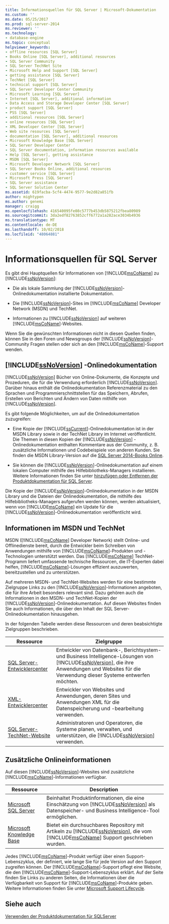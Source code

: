 ```yaml
---
title: Informationsquellen für SQL Server | Microsoft-Dokumentation
ms.custom: ''
ms.date: 05/25/2017
ms.prod: sql-server-2014
ms.reviewer: ''
ms.technology:
- database-engine
ms.topic: conceptual
helpviewer_keywords:
- offline resources [SQL Server]
- Books Online [SQL Server], additional resources
- SQL Server Community
- SQL Server TechNet Site
- Microsoft Help and Support [SQL Server]
- getting assistance [SQL Server]
- TechNet [SQL Server]
- technical support [SQL Server]
- SQL Server Developer Center Community
- Microsoft Learning [SQL Server]
- Internet [SQL Server], additional information
- Data Access and Storage Developer Center [SQL Server]
- product support [SQL Server]
- PSS [SQL Server]
- additional resources [SQL Server]
- online resources [SQL Server]
- XML Developer Center [SQL Server]
- Web site resources [SQL Server]
- documentation [SQL Server], additional resources
- Microsoft Knowledge Base [SQL Server]
- SQL Server Developer Center
- SQL Server documentation, information resources available
- Help [SQL Server], getting assistance
- MSDN [SQL Server]
- Microsoft Developer Network [SQL Server]
- SQL Server Books Online, additional resources
- customer service [SQL Server]
- Microsoft Press [SQL Server]
- SQL Server assistance
- SQL Server Solution Center
ms.assetid: 619facba-5cf4-4474-9577-9e2d82a851fb
author: mightypen
ms.author: genemi
manager: craigg
ms.openlocfilehash: 416540095fe08c5777b453db5875212fbea80989
ms.sourcegitcommit: 3da2edf82763852cff6772a1a282ace3034b4936
ms.translationtype: MT
ms.contentlocale: de-DE
ms.lasthandoff: 10/02/2018
ms.locfileid: "48064881"
---
```

# <a name="getting-sql-server-assistance"></a>Informationsquellen für SQL Server
  Es gibt drei Hauptquellen für Informationen von [!INCLUDE[msCoName](../includes/msconame-md.md)] zu [!INCLUDE[ssNoVersion](../includes/ssnoversion-md.md)]:  
  
-   Die als lokale Sammlung der [!INCLUDE[ssNoVersion](../includes/ssnoversion-md.md)]-Onlinedokumentation installierte Dokumentation.  
  
-   Die [!INCLUDE[ssNoVersion](../includes/ssnoversion-md.md)]-Sites im [!INCLUDE[msCoName](../includes/msconame-md.md)] Developer Network (MSDN) und TechNet.  
  
-   Informationen zu [!INCLUDE[ssNoVersion](../includes/ssnoversion-md.md)] auf weiteren [!INCLUDE[msCoName](../includes/msconame-md.md)]-Websites.  
  
 Wenn Sie die gewünschten Informationen nicht in diesen Quellen finden, können Sie in den Foren und Newsgroups der [!INCLUDE[ssNoVersion](../includes/ssnoversion-md.md)]-Community Fragen stellen oder sich an den [!INCLUDE[msCoName](../includes/msconame-md.md)]-Support wenden.  
  
## <a name="includessnoversionincludesssnoversion-mdmd-books-online"></a>[!INCLUDE[ssNoVersion](../includes/ssnoversion-md.md)] -Onlinedokumentation  
 [!INCLUDE[ssNoVersion](../includes/ssnoversion-md.md)] Bücher von Online-Dokumente, die Konzepte und Prozeduren, die für die Verwendung erforderlich [!INCLUDE[ssNoVersion](../includes/ssnoversion-md.md)]. Darüber hinaus enthält die Onlinedokumentation Referenzmaterial zu den Sprachen und Programmierschnittstellen für das Speichern, Abrufen, Erstellen von Berichten und Ändern von Daten mithilfe von [!INCLUDE[ssNoVersion](../includes/ssnoversion-md.md)].  
  
 Es gibt folgende Möglichkeiten, um auf die Onlinedokumentation zuzugreifen:  
  
-   Eine Kopie der [!INCLUDE[ssCurrent](../includes/sscurrent-md.md)]-Onlinedokumentation ist in der MSDN Library sowie in der TechNet Library im Internet veröffentlicht. Die Themen in diesen Kopien der [!INCLUDE[ssNoVersion](../includes/ssnoversion-md.md)] -Onlinedokumentation enthalten Kommentare aus der Community, z. B. zusätzliche Informationen und Codebeispiele von anderen Kunden. Sie finden die MSDN Library-Version auf die [SQL Server 2014-Books Online](../2014-toc/index.md).  
  
-   Sie können die [!INCLUDE[ssNoVersion](../includes/ssnoversion-md.md)]-Onlinedokumentation auf einem lokalen Computer mithilfe des Hilfebibliotheks-Managers installieren. Weitere Informationen finden Sie unter [hinzufügen oder Entfernen der Produktdokumentation für SQL Server](../2014-toc/books-online-for-sql-server-2014.md).  
  
 Die Kopie der [!INCLUDE[ssNoVersion](../includes/ssnoversion-md.md)]-Onlinedokumentation in der MSDN Library und die Dateien der Onlinedokumentation, die mithilfe des Hilfebibliotheks-Managers aufgerufen werden können, werden aktualisiert, wenn von [!INCLUDE[msCoName](../includes/msconame-md.md)] ein Update für die [!INCLUDE[ssNoVersion](../includes/ssnoversion-md.md)]-Onlinedokumentation veröffentlicht wird.  
  
## <a name="information-on-msdn-and-technet"></a>Informationen im MSDN und TechNet  
 MSDN ([!INCLUDE[msCoName](../includes/msconame-md.md)] Developer Network) stellt Online- und Offlinedienste bereit, durch die Entwickler beim Schreiben von Anwendungen mithilfe von [!INCLUDE[msCoName](../includes/msconame-md.md)]-Produkten und -Technologien unterstützt werden. Das [!INCLUDE[msCoName](../includes/msconame-md.md)] TechNet-Programm liefert umfassende technische Ressourcen, die IT-Experten dabei helfen, [!INCLUDE[msCoName](../includes/msconame-md.md)]-Lösungen effizient auszuwerten, bereitzustellen und zu unterstützen.  
  
 Auf mehreren MSDN- und TechNet-Websites werden für eine bestimmte Zielgruppe Links zu den [!INCLUDE[ssNoVersion](../includes/ssnoversion-md.md)]-Informationen angeboten, die für ihre Arbeit besonders relevant sind. Dazu gehören auch die Informationen in den MSDN- und TechNet-Kopien der [!INCLUDE[ssNoVersion](../includes/ssnoversion-md.md)]-Onlinedokumentation. Auf diesen Websites finden Sie auch Informationen, die über den Inhalt der SQL Server-Onlinedokumentation hinausgehen.  
  
 In der folgenden Tabelle werden diese Ressourcen und deren beabsichtigte Zielgruppen beschrieben.  
  
|Ressource|Zielgruppe|  
|--------------|--------------|  
|[SQL Server-Entwicklercenter](http://msdn.microsoft.com/sqlserver/)|Entwickler von Datenbank-, Berichtsystem- und Business Intelligence-Lösungen von [!INCLUDE[ssNoVersion](../includes/ssnoversion-md.md)], die ihre Anwendungen und Websites für die Verwendung dieser Systeme entwerfen möchten.|  
|[XML-Entwicklercenter](http://go.microsoft.com/fwlink/?LinkId=42458)|Entwickler von Websites und Anwendungen, deren Sites und Anwendungen XML für die Datenspeicherung und -bearbeitung verwenden.|  
|[SQL Server-TechNet-Website](http://technet.microsoft.com/sqlserver/dn135309)|Administratoren und Operatoren, die Systeme planen, verwalten, und unterstützen, die [!INCLUDE[ssNoVersion](../includes/ssnoversion-md.md)] verwenden.|  
  
## <a name="additional-online-information"></a>Zusätzliche Onlineinformationen  
 Auf diesen [!INCLUDE[ssNoVersion](../includes/ssnoversion-md.md)]-Websites sind zusätzliche [!INCLUDE[msCoName](../includes/msconame-md.md)]-Informationen verfügbar.  
  
|Ressource|Description|  
|--------------|-----------------|  
|[Microsoft SQL Server](http://go.microsoft.com/fwlink/?linkid=8504)|Beinhaltet Produktinformationen, die eine Einschätzung von [!INCLUDE[ssNoVersion](../includes/ssnoversion-md.md)] als Datenspeicher- und Business Intelligence-Tool ermöglichen.|  
|[Microsoft Knowledge Base](http://go.microsoft.com/fwlink/?LinkId=42461)|Bietet ein durchsuchbares Repository mit Artikeln zu [!INCLUDE[ssNoVersion](../includes/ssnoversion-md.md)], die vom [!INCLUDE[msCoName](../includes/msconame-md.md)] Support geschrieben wurden.|    
  
 Jedes [!INCLUDE[msCoName](../includes/msconame-md.md)]-Produkt verfügt über einen Support-Lebenszyklus, der definiert, wie lange Sie für jede Version auf den Support zugreifen können. Der [!INCLUDE[msCoName](../includes/msconame-md.md)]-Support pflegt eine Website, die den [!INCLUDE[msCoName](../includes/msconame-md.md)]-Support-Lebenszyklus erklärt. Auf der Seite finden Sie Links zu anderen Seiten, die Informationen über die Verfügbarkeit von Support für [!INCLUDE[msCoName](../includes/msconame-md.md)]-Produkte geben. Weitere Informationen finden Sie unter [Microsoft Support Lifecycle](http://go.microsoft.com/fwlink/?LinkId=98306).  
  
## <a name="see-also"></a>Siehe auch  
 [Verwenden der Produktdokumentation für SQLServer](../2014-toc/books-online-for-sql-server-2014.md)  
  
  
